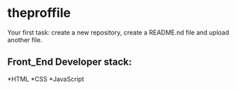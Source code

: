 # theproffile
Your first task: create a new repository, create a README.nd file and upload another file.
## Front_End Developer stack:
*HTML
﻿﻿*CSS
﻿﻿*JavaScript
